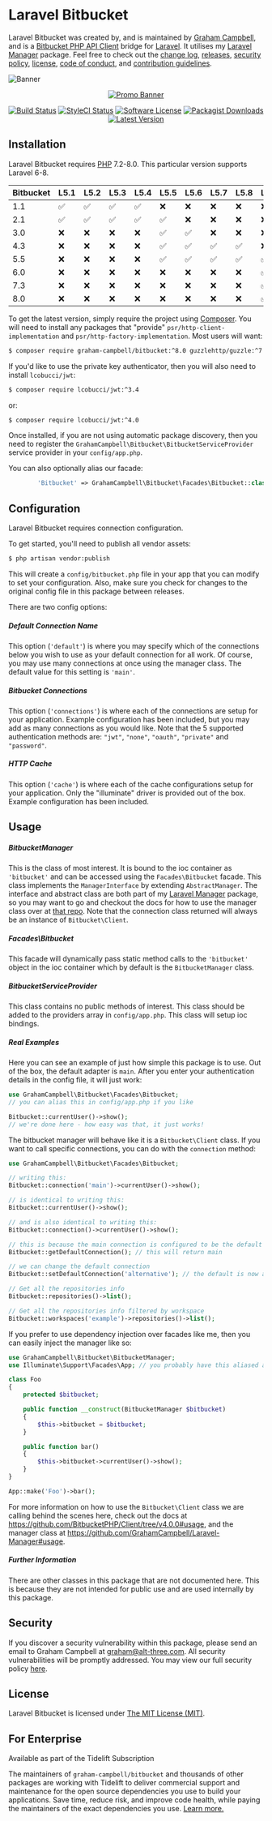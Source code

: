 Laravel Bitbucket
=================

Laravel Bitbucket was created by, and is maintained by [Graham Campbell](https://github.com/GrahamCampbell), and is a [Bitbucket PHP API Client](https://github.com/BitbucketPHP/Client) bridge for [Laravel](http://laravel.com). It utilises my [Laravel Manager](https://github.com/GrahamCampbell/Laravel-Manager) package. Feel free to check out the [change log](CHANGELOG.md), [releases](https://github.com/GrahamCampbell/Laravel-Bitbucket/releases), [security policy](https://github.com/GrahamCampbell/Laravel-Bitbucket/security/policy), [license](LICENSE), [code of conduct](.github/CODE_OF_CONDUCT.md), and [contribution guidelines](.github/CONTRIBUTING.md).

![Banner](https://user-images.githubusercontent.com/2829600/71477343-60993680-27e1-11ea-9e70-e6b9e459c31f.png)

<p align="center">
<a href="https://xscode.com/grahamcampbell/Laravel-Bitbucket"><img src="https://xscode.com/assets/promo-banner.svg" alt="Promo Banner"></img></a>
</p>

<p align="center">
<a href="https://github.com/GrahamCampbell/Laravel-Bitbucket/actions?query=workflow%3ATests"><img src="https://img.shields.io/github/workflow/status/GrahamCampbell/Laravel-Bitbucket/Tests?label=Tests&style=flat-square" alt="Build Status"></img></a>
<a href="https://github.styleci.io/repos/60779513"><img src="https://github.styleci.io/repos/60779513/shield" alt="StyleCI Status"></img></a>
<a href="LICENSE"><img src="https://img.shields.io/badge/license-MIT-brightgreen?style=flat-square" alt="Software License"></img></a>
<a href="https://packagist.org/packages/graham-campbell/bitbucket"><img src="https://img.shields.io/packagist/dt/graham-campbell/bitbucket?style=flat-square" alt="Packagist Downloads"></img></a>
<a href="https://github.com/GrahamCampbell/Laravel-Bitbucket/releases"><img src="https://img.shields.io/github/release/GrahamCampbell/Laravel-Bitbucket?style=flat-square" alt="Latest Version"></img></a>
</p>


## Installation

Laravel Bitbucket requires [PHP](https://php.net) 7.2-8.0. This particular version supports Laravel 6-8.

| Bitbucket | L5.1               | L5.2               | L5.3               | L5.4               | L5.5               | L5.6               | L5.7               | L5.8               | L6                 | L7                 | L8                 |
|-----------|--------------------|--------------------|--------------------|--------------------|--------------------|--------------------|--------------------|--------------------|--------------------|--------------------|--------------------|
| 1.1       | :white_check_mark: | :white_check_mark: | :white_check_mark: | :white_check_mark: | :x:                | :x:                | :x:                | :x:                | :x:                | :x:                | :x:                |
| 2.1       | :white_check_mark: | :white_check_mark: | :white_check_mark: | :white_check_mark: | :white_check_mark: | :x:                | :x:                | :x:                | :x:                | :x:                | :x:                |
| 3.0       | :x:                | :x:                | :x:                | :x:                | :white_check_mark: | :white_check_mark: | :x:                | :x:                | :x:                | :x:                | :x:                |
| 4.3       | :x:                | :x:                | :x:                | :x:                | :white_check_mark: | :white_check_mark: | :white_check_mark: | :white_check_mark: | :x:                | :x:                | :x:                |
| 5.5       | :x:                | :x:                | :x:                | :x:                | :white_check_mark: | :white_check_mark: | :white_check_mark: | :white_check_mark: | :white_check_mark: | :white_check_mark: | :x:                |
| 6.0       | :x:                | :x:                | :x:                | :x:                | :x:                | :x:                | :x:                | :x:                | :white_check_mark: | :white_check_mark: | :x:                |
| 7.3       | :x:                | :x:                | :x:                | :x:                | :x:                | :x:                | :x:                | :x:                | :white_check_mark: | :white_check_mark: | :white_check_mark: |
| 8.0       | :x:                | :x:                | :x:                | :x:                | :x:                | :x:                | :x:                | :x:                | :white_check_mark: | :white_check_mark: | :white_check_mark: |

To get the latest version, simply require the project using [Composer](https://getcomposer.org). You will need to install any packages that "provide" `psr/http-client-implementation` and `psr/http-factory-implementation`. Most users will want:

```bash
$ composer require graham-campbell/bitbucket:^8.0 guzzlehttp/guzzle:^7.2 http-interop/http-factory-guzzle:^1.0
```

If you'd like to use the private key authenticator, then you will also need to install `lcobucci/jwt`:

```bash
$ composer require lcobucci/jwt:^3.4
```

or:

```bash
$ composer require lcobucci/jwt:^4.0
```

Once installed, if you are not using automatic package discovery, then you need to register the `GrahamCampbell\Bitbucket\BitbucketServiceProvider` service provider in your `config/app.php`.

You can also optionally alias our facade:

```php
        'Bitbucket' => GrahamCampbell\Bitbucket\Facades\Bitbucket::class,
```


## Configuration

Laravel Bitbucket requires connection configuration.

To get started, you'll need to publish all vendor assets:

```bash
$ php artisan vendor:publish
```

This will create a `config/bitbucket.php` file in your app that you can modify to set your configuration. Also, make sure you check for changes to the original config file in this package between releases.

There are two config options:

##### Default Connection Name

This option (`'default'`) is where you may specify which of the connections below you wish to use as your default connection for all work. Of course, you may use many connections at once using the manager class. The default value for this setting is `'main'`.

##### Bitbucket Connections

This option (`'connections'`) is where each of the connections are setup for your application. Example configuration has been included, but you may add as many connections as you would like. Note that the 5 supported authentication methods are: `"jwt"`, `"none"`, `"oauth"`, `"private"` and `"password"`.

##### HTTP Cache

This option (`'cache'`) is where each of the cache configurations setup for your application. Only the "illuminate" driver is provided out of the box. Example configuration has been included.


## Usage

##### BitbucketManager

This is the class of most interest. It is bound to the ioc container as `'bitbucket'` and can be accessed using the `Facades\Bitbucket` facade. This class implements the `ManagerInterface` by extending `AbstractManager`. The interface and abstract class are both part of my [Laravel Manager](https://github.com/GrahamCampbell/Laravel-Manager) package, so you may want to go and checkout the docs for how to use the manager class over at [that repo](https://github.com/GrahamCampbell/Laravel-Manager#usage). Note that the connection class returned will always be an instance of `Bitbucket\Client`.

##### Facades\Bitbucket

This facade will dynamically pass static method calls to the `'bitbucket'` object in the ioc container which by default is the `BitbucketManager` class.

##### BitbucketServiceProvider

This class contains no public methods of interest. This class should be added to the providers array in `config/app.php`. This class will setup ioc bindings.

##### Real Examples

Here you can see an example of just how simple this package is to use. Out of the box, the default adapter is `main`. After you enter your authentication details in the config file, it will just work:

```php
use GrahamCampbell\Bitbucket\Facades\Bitbucket;
// you can alias this in config/app.php if you like

Bitbucket::currentUser()->show();
// we're done here - how easy was that, it just works!
```

The bitbucket manager will behave like it is a `Bitbucket\Client` class. If you want to call specific connections, you can do with the `connection` method:

```php
use GrahamCampbell\Bitbucket\Facades\Bitbucket;

// writing this:
Bitbucket::connection('main')->currentUser()->show();

// is identical to writing this:
Bitbucket::currentUser()->show();

// and is also identical to writing this:
Bitbucket::connection()->currentUser()->show();

// this is because the main connection is configured to be the default
Bitbucket::getDefaultConnection(); // this will return main

// we can change the default connection
Bitbucket::setDefaultConnection('alternative'); // the default is now alternative

// Get all the repositories info
Bitbucket::repositories()->list();

// Get all the repositories info filtered by workspace
Bitbucket::workspaces('example')->repositories()->list();
```

If you prefer to use dependency injection over facades like me, then you can easily inject the manager like so:

```php
use GrahamCampbell\Bitbucket\BitbucketManager;
use Illuminate\Support\Facades\App; // you probably have this aliased already

class Foo
{
    protected $bitbucket;

    public function __construct(BitbucketManager $bitbucket)
    {
        $this->bitbucket = $bitbucket;
    }

    public function bar()
    {
        $this->bitbucket->currentUser()->show();
    }
}

App::make('Foo')->bar();
```

For more information on how to use the `Bitbucket\Client` class we are calling behind the scenes here, check out the docs at https://github.com/BitbucketPHP/Client/tree/v4.0.0#usage, and the manager class at https://github.com/GrahamCampbell/Laravel-Manager#usage.

##### Further Information

There are other classes in this package that are not documented here. This is because they are not intended for public use and are used internally by this package.


## Security

If you discover a security vulnerability within this package, please send an email to Graham Campbell at graham@alt-three.com. All security vulnerabilities will be promptly addressed. You may view our full security policy [here](https://github.com/GrahamCampbell/Laravel-Bitbucket/security/policy).


## License

Laravel Bitbucket is licensed under [The MIT License (MIT)](LICENSE).



## For Enterprise

Available as part of the Tidelift Subscription

The maintainers of `graham-campbell/bitbucket` and thousands of other packages are working with Tidelift to deliver commercial support and maintenance for the open source dependencies you use to build your applications. Save time, reduce risk, and improve code health, while paying the maintainers of the exact dependencies you use. [Learn more.](https://tidelift.com/subscription/pkg/packagist-graham-campbell-bitbucket?utm_source=packagist-graham-campbell-bitbucket&utm_medium=referral&utm_campaign=enterprise&utm_term=repo)
